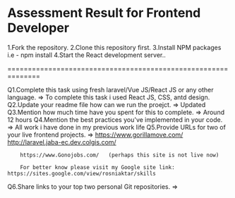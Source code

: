 Assessment Result for Frontend Developer
=======================================================================
1.Fork the repository.
2.Clone this repository first.
3.Install NPM packages
        i.e - npm install
4.Start the React development server..


==============================================================

Q1.Complete this task using fresh laravel/Vue JS/React JS or any other language.
    => To complete this task i used React JS, CSS, antd design.
Q2.Update your readme file how can we run the proejct.
     => Updated
Q3.Mention how much time have you spent for this to complete.
     => Around 12 hours
Q4.Mention the best practices you've implemented in your code.
     => All work i have done in my previous work life
Q5.Provide URLs for two of your live frontend projects.
     => https://www.gorillamove.com/
        http://laravel.jaba-ec.dev.colgis.com/

        https://www.Gonojobs.com/   (perhaps this site is not live now)

        For better know please visit my Google site link: https://sites.google.com/view/rosniaktar/skills
Q6.Share links to your top two personal Git repositories.
    =>


